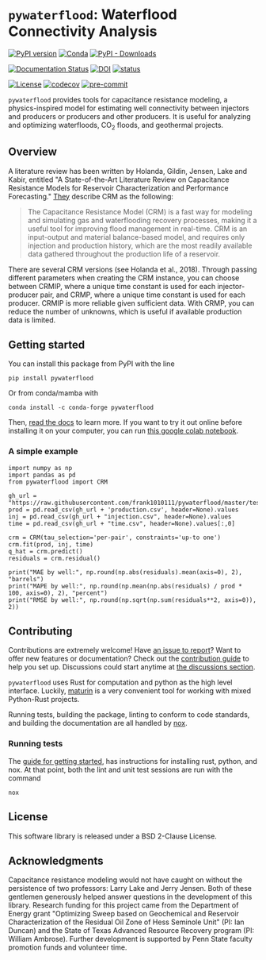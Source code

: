 # `pywaterflood`: Waterflood Connectivity Analysis

[![PyPI version](https://badge.fury.io/py/pywaterflood.svg)](https://badge.fury.io/py/pywaterflood)
[![Conda](https://img.shields.io/conda/v/conda-forge/pywaterflood)](https://anaconda.org/conda-forge/pywaterflood)
[![PyPI - Downloads](https://img.shields.io/pypi/dm/pywaterflood)](https://pypi.org/project/pywaterflood/)

[![Documentation Status](https://readthedocs.org/projects/pywaterflood/badge/?version=latest)](https://pywaterflood.readthedocs.io/en/latest/?badge=latest)
[![DOI](https://zenodo.org/badge/234408267.svg)](https://zenodo.org/badge/latestdoi/234408267)
[![status](https://joss.theoj.org/papers/2fdffa96e936553d289e622e5e12388c/status.svg)](https://joss.theoj.org/papers/2fdffa96e936553d289e622e5e12388c)

[![License](https://img.shields.io/badge/License-BSD_2--Clause-orange.svg)](https://opensource.org/licenses/BSD-2-Clause)
[![codecov](https://codecov.io/gh/frank1010111/pywaterflood/branch/master/graph/badge.svg?token=3XRGLKO7T8)](https://codecov.io/gh/frank1010111/pywaterflood)
[![pre-commit](https://img.shields.io/badge/pre--commit-enabled-brightgreen?logo=pre-commit&logoColor=white)](https://github.com/pre-commit/pre-commit)

`pywaterflood` provides tools for capacitance resistance modeling, a
physics-inspired model for estimating well connectivity between injectors and
producers or producers and other producers. It is useful for analyzing and
optimizing waterfloods, CO<sub>2</sub> floods, and geothermal projects.

## Overview

A literature review has been written by Holanda, Gildin, Jensen, Lake and Kabir,
entitled "A State-of-the-Art Literature Review on Capacitance Resistance Models
for Reservoir Characterization and Performance Forecasting."
[They](https://doi.org/10.3390/en11123368) describe CRM as the following:

> The Capacitance Resistance Model (CRM) is a fast way for modeling and
> simulating gas and waterflooding recovery processes, making it a useful tool
> for improving flood management in real-time. CRM is an input-output and
> material balance-based model, and requires only injection and production
> history, which are the most readily available data gathered throughout the
> production life of a reservoir.

There are several CRM versions (see Holanda et al., 2018). Through passing
different parameters when creating the CRM instance, you can choose between
CRMIP, where a unique time constant is used for each injector-producer pair, and
CRMP, where a unique time constant is used for each producer. CRMIP is more
reliable given sufficient data. With CRMP, you can reduce the number of
unknowns, which is useful if available production data is limited.

## Getting started

You can install this package from PyPI with the line

```
pip install pywaterflood
```

Or from conda/mamba with

```
conda install -c conda-forge pywaterflood
```

Then, [read the docs](https://pywaterflood.readthedocs.io/) to learn more. If you
want to try it out online before installing it on your computer, you can run
[this google colab notebook](https://colab.research.google.com/github/frank1010111/pywaterflood/blob/master/docs/user-guide/7-minutes-to-pywaterflood.ipynb).

### A simple example

    import numpy as np
    import pandas as pd
    from pywaterflood import CRM

    gh_url = "https://raw.githubusercontent.com/frank1010111/pywaterflood/master/testing/data/"
    prod = pd.read_csv(gh_url + 'production.csv', header=None).values
    inj = pd.read_csv(gh_url + "injection.csv", header=None).values
    time = pd.read_csv(gh_url + "time.csv", header=None).values[:,0]

    crm = CRM(tau_selection='per-pair', constraints='up-to one')
    crm.fit(prod, inj, time)
    q_hat = crm.predict()
    residuals = crm.residual()

    print("MAE by well:", np.round(np.abs(residuals).mean(axis=0), 2), "barrels")
    print("MAPE by well:", np.round(np.mean(np.abs(residuals) / prod * 100, axis=0), 2), "percent")
    print("RMSE by well:", np.round(np.sqrt(np.sum(residuals**2, axis=0)), 2))

## Contributing

Contributions are extremely welcome! Have [an issue to report](https://github.com/frank1010111/bluebonnet/issues/new)?
Want to offer new features or documentation? Check out the [contribution guide](https://github.com/frank1010111/pywaterflood/blob/master/CONTRIBUTING.md)
to help you set up. Discussions could start anytime at
[the discussions section](https://github.com/frank1010111/pywaterflood/discussions).

`pywaterflood` uses Rust for computation and python as the high level interface.
Luckily, [maturin](https://www.maturin.rs/) is a very convenient tool for working
with mixed Python-Rust projects.

Running tests, building the package, linting to conform to code standards, and building the documentation are all handled by [nox](https://nox.thea.codes).

### Running tests

The [guide for getting started](https://github.com/frank1010111/pywaterflood/blob/master/CONTRIBUTING.md#get-started), has instructions for installing rust, python, and nox. At that point, both the lint and unit test sessions are run with the command

```
nox
```

## License

This software library is released under a BSD 2-Clause License.

## Acknowledgments

Capacitance resistance modeling would not have caught on without the persistence
of two professors: Larry Lake and Jerry Jensen. Both of these gentlemen generously
helped answer questions in the development of this library. Research funding for
this project came from the Department of Energy grant "Optimizing Sweep based on
Geochemical and Reservoir Characterization of the Residual Oil Zone of Hess Seminole
Unit" (PI: Ian Duncan) and the State of Texas Advanced Resource Recovery program
(PI: William Ambrose). Further development is supported by Penn State faculty
promotion funds and volunteer time.
